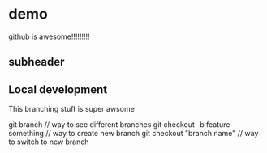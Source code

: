 # demo

github is awesome!!!!!!!!!

## subheader

## Local development

This branching stuff is super awsome

git branch // way to see different branches
git checkout -b feature-something // way to create new branch
git checkout "branch name" // way to switch to new branch

